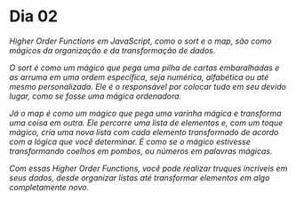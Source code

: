 # Dia 02

_Higher Order Functions em JavaScript, como o sort e o map, são como mágicos da organização e da transformação de dados._

_O sort é como um mágico que pega uma pilha de cartas embaralhadas e as arruma em uma ordem específica, seja numérica, alfabética ou até mesmo personalizada. Ele é o responsável por colocar tudo em seu devido lugar, como se fosse uma mágica ordenadora._

_Já o map é como um mágico que pega uma varinha mágica e transforma uma coisa em outra. Ele percorre uma lista de elementos e, com um toque mágico, cria uma nova lista com cada elemento transformado de acordo com a lógica que você determinar. É como se o mágico estivesse transformando coelhos em pombos, ou números em palavras mágicas._

_Com essas Higher Order Functions, você pode realizar truques incríveis em seus dados, desde organizar listas até transformar elementos em algo completamente novo._